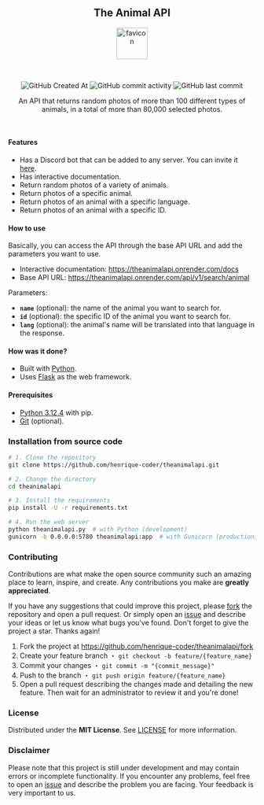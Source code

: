 <h2 align="center">The Animal API</h2>

<p align="center">
    <img src="static/favicon_256x.ico" alt="favicon" width="64" height="64">
</p>

<br>

<p align="center">
    <img src="https://img.shields.io/github/created-at/henrique-coder/theanimalapi?style=for-the-badge&logoColor=white&labelColor=gray&color=white" alt="GitHub Created At">
    <img src="https://img.shields.io/github/commit-activity/m/henrique-coder/theanimalapi?style=for-the-badge&logoColor=white&labelColor=gray&color=white" alt="GitHub commit activity">
    <img src="https://img.shields.io/github/last-commit/henrique-coder/theanimalapi?style=for-the-badge&logoColor=white&labelColor=gray&color=white" alt="GitHub last commit">
</p>

<p align="center">
    An API that returns random photos of more than 100 different types of animals, in a total of more than 80,000 selected photos.
</p>

<br>

#### Features
- Has a Discord bot that can be added to any server. You can invite it [here](https://discord.com/api/oauth2/authorize?client_id=1109094043423608853&permissions=2048&scope=bot%20applications.commands).
- Has interactive documentation.
- Return random photos of a variety of animals.
- Return photos of a specific animal.
- Return photos of an animal with a specific language.
- Return photos of an animal with a specific ID.

#### How to use

Basically, you can access the API through the base API URL and add the parameters you want to use.

- Interactive documentation: https://theanimalapi.onrender.com/docs
- Base API URL: https://theanimalapi.onrender.com/api/v1/search/animal

Parameters:

- **`name`** (optional): the name of the animal you want to search for.
- **`id`** (optional): the specific ID of the animal you want to search for.
- **`lang`** (optional): the animal's name will be translated into that language in the response.

#### How was it done?

- Built with [Python](https://www.python.org).
- Uses [Flask](https://flask.palletsprojects.com) as the web framework.

#### Prerequisites

- [Python 3.12.4](https://www.python.org/downloads/release/python-3124) with pip.
- [Git](https://git-scm.com) (optional).

### Installation from source code

```bash
# 1. Clone the repository
git clone https://github.com/henrique-coder/theanimalapi.git

# 2. Change the directory
cd theanimalapi

# 3. Install the requirements
pip install -U -r requirements.txt

# 4. Run the web server
python theanimalapi.py  # with Python (development)
gunicorn -b 0.0.0.0:5780 theanimalapi:app  # with Gunicorn (production)
```

### Contributing

Contributions are what make the open source community such an amazing place to learn, inspire, and create. Any contributions you make are **greatly appreciated**.

If you have any suggestions that could improve this project, please [fork](https://github.com/henrique-coder/theanimalapi/fork) the repository and open a pull request. Or simply open an [issue](https://github.com/henrique-coder/theanimalapi/issues/new) and describe your ideas or let us know what bugs you've found. Don't forget to give the project a star. Thanks again!

1. Fork the project at https://github.com/henrique-coder/theanimalapi/fork
2. Create your feature branch ・ `git checkout -b feature/{feature_name}`
3. Commit your changes ・ `git commit -m "{commit_message}"`
4. Push to the branch ・ `git push origin feature/{feature_name}`
5. Open a pull request describing the changes made and detailing the new feature. Then wait for an administrator to review it and you're done!

### License

Distributed under the **MIT License**. See [LICENSE](https://github.com/henrique-coder/theanimalapi/blob/main/LICENSE) for more information.

### Disclaimer

Please note that this project is still under development and may contain errors or incomplete functionality. If you encounter any problems, feel free to open an [issue](https://github.com/henrique-coder/theanimalapi/issues/new) and describe the problem you are facing. Your feedback is very important to us.